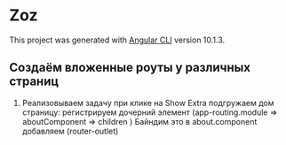# Zoz

This project was generated with [Angular CLI](https://github.com/angular/angular-cli) version 10.1.3.

## Создаём вложенные роуты у различных страниц

1. Реализовываем задачу при клике на Show Extra подгружаем дом страницу: регистрируем дочерний элемент (app-routing.module => aboutComponent => children ) Байндим это в about.component добавляем (router-outlet)
